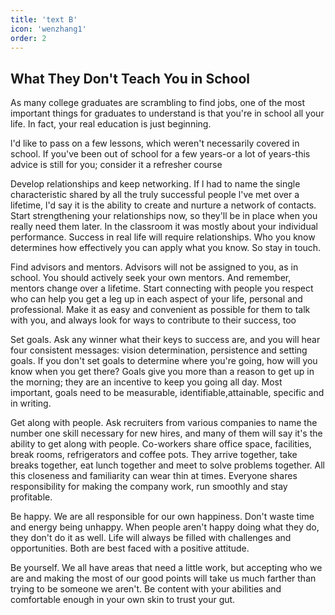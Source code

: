 ```yaml
---
title: 'text B'
icon: 'wenzhang1'
order: 2
---
```


## What They Don't Teach You in School

As many college graduates are scrambling to find jobs, one of the most important things for graduates to understand is that you're in school all your life. In fact, your real education is just beginning.

l'd like to pass on a few lessons, which weren't necessarily covered in school. If you've been out of school for a few years-or a lot of years-this advice is still for you; consider it a refresher course

Develop relationships and keep networking. If l had to name the single characteristic shared by all the truly successful people l've met over a lifetime, l'd say it is the ability to create and nurture a network of contacts. Start strengthening your relationships now, so they'll be in place when you really need them later. In the classroom it was mostly about your individual performance. Success in real life will require relationships. Who you know determines how effectively you can apply what you know. So stay in touch.

Find advisors and mentors. Advisors will not be assigned to you, as in school. You should actively seek your own mentors. And remember, mentors change over a lifetime. Start connecting with people you respect who can help you get a leg up in each aspect of your life, personal and professional. Make it as easy and convenient as possible for them to talk with you, and always look for ways to contribute to their success, too

Set goals. Ask any winner what their keys to success are, and you will hear four consistent messages: vision determination, persistence and setting goals. If you don't set goals to determine where you're going, how will you know when you get there? Goals give you more than a reason to get up in the morning; they are an incentive to keep you going all day. Most important, goals need to be measurable, identifiable,attainable, specific and in writing.

Get along with people. Ask recruiters from various companies to name the number one skill necessary for new hires, and many of them will say it's the ability to get along with people. Co-workers share office space, facilities, break rooms, refrigerators and coffee pots. They arrive together, take breaks together, eat lunch together and meet to solve problems together. All this closeness and familiarity can wear thin at times. Everyone shares responsibility for making the company work, run smoothly and stay profitable.

Be happy. We are all responsible for our own happiness. Don't waste time and energy being unhappy. When people aren't happy doing what they do, they don't do it as well. Life will always be filled with challenges and opportunities. Both are best faced with a positive attitude.

Be yourself. We all have areas that need a little work, but accepting who we are and making the most of our good points will take us much farther than trying to be someone we aren't. Be content with your abilities and comfortable enough in your own skin to trust your gut.
